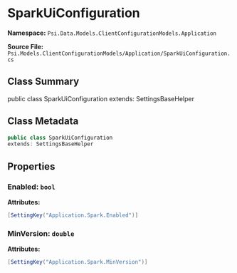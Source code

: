 # SparkUiConfiguration

**Namespace:** `Psi.Data.Models.ClientConfigurationModels.Application`

**Source File:** `Psi.Models.ClientConfigurationModels/Application/SparkUiConfiguration.cs`

## Class Summary

public class SparkUiConfiguration
extends: SettingsBaseHelper

## Class Metadata

```typescript
public class SparkUiConfiguration
extends: SettingsBaseHelper
```

## Properties

### Enabled: `bool`

**Attributes:**
```csharp
[SettingKey("Application.Spark.Enabled")]
```

### MinVersion: `double`

**Attributes:**
```csharp
[SettingKey("Application.Spark.MinVersion")]
```

